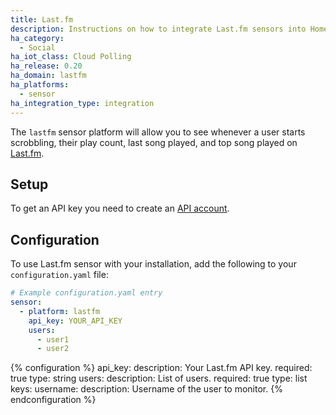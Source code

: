 ```yaml
---
title: Last.fm
description: Instructions on how to integrate Last.fm sensors into Home Assistant.
ha_category:
  - Social
ha_iot_class: Cloud Polling
ha_release: 0.20
ha_domain: lastfm
ha_platforms:
  - sensor
ha_integration_type: integration
---
```


The `lastfm` sensor platform will allow you to see whenever a user starts scrobbling, their play count, last song played, and top song played on [Last.fm](https://www.last.fm/).

## Setup

To get an API key you need to create an [API account](https://www.last.fm/api/account/create).

## Configuration

To use Last.fm sensor with your installation, add the following to your `configuration.yaml` file:

```yaml
# Example configuration.yaml entry
sensor:
  - platform: lastfm
    api_key: YOUR_API_KEY
    users:
      - user1
      - user2
```

{% configuration %}
api_key:
  description: Your Last.fm API key.
  required: true
  type: string
users:
  description: List of users.
  required: true
  type: list
  keys:
    username:
      description: Username of the user to monitor.
{% endconfiguration %}
